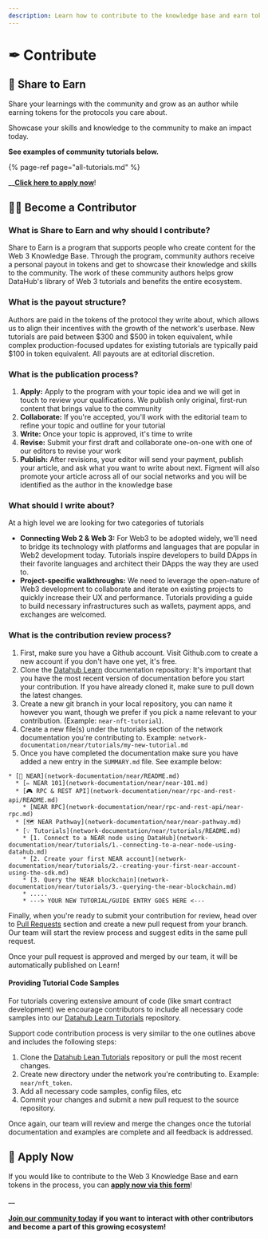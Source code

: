 ```yaml
---
description: Learn how to contribute to the knowledge base and earn tokens
---
```


# ✒ Contribute

## 🤝 Share to Earn

Share your learnings with the community and grow as an author while earning tokens for the protocols you care about. 

Showcase your skills and knowledge to the community to make an impact today. 

**See examples of community tutorials below.**

{% page-ref page="all-tutorials.md" %}

\_\_[**Click here to apply now**](https://forms.gle/v5ksLNBG24cxm1Bs6)! 

## **👨‍💻 Become a Contributor** 

### **What is Share to Earn and why should I contribute?** 

Share to Earn is a program that supports people who create content for the Web 3 Knowledge Base. Through the program, community authors receive a personal payout in tokens and get to showcase their knowledge and skills to the community. The work of these community authors helps grow DataHub's library of Web 3 tutorials and benefits the entire ecosystem. 

### What is the payout structure? 

Authors are paid in the tokens of the protocol they write about, which allows us to align their incentives with the growth of the network's userbase. New tutorials are paid between $300 and $500 in token equivalent, while complex production-focused updates for existing tutorials are typically paid $100 in token equivalent. All payouts are at editorial discretion. 

### What is the publication process? 

1. **Apply:** Apply to the program with your topic idea and we will get in touch to review your qualifications. We publish only original, first-run content that brings value to the community  
2. **Collaborate:** If you're accepted, you'll work with the editorial team to refine your topic and outline for your tutorial 
3. **Write:** Once your topic is approved, it's time to write  
4. **Revise:** Submit your first draft and collaborate one-on-one with one of our editors to revise your work  
5. **Publish:** After revisions, your editor will send your payment, publish your article, and ask what you want to write about next. Figment will also promote your article across all of our social networks and you will be identified as the author in the knowledge base 

###  What should I write about? 

At a high level we are looking for two categories of tutorials

* **Connecting Web 2 & Web 3:** For Web3 to be adopted widely, we'll need to bridge its technology with platforms and languages that are popular in Web2 development today. Tutorials inspire developers to build DApps in their favorite languages and architect their DApps the way they are used to.  
* **Project-specific walkthroughs:** We need to leverage the open-nature of Web3 development to collaborate and iterate on existing projects to quickly increase their UX and performance. Tutorials providing a guide to build necessary infrastructures such as wallets, payment apps, and exchanges are welcomed. 

### What is the contribution review process?

1. First, make sure you have a Github account. Visit Github.com to create a new account if you don't have one yet, it's free.
2. Clone the [Datahub Learn](https://github.com/figment-networks/datahub-learn) documentation repository: It's important that you have the most recent version of documentation before you start your contribution. If you have already cloned it, make sure to pull down the latest changes.
3. Create a new git branch in your local repository, you can name it however you want, though we prefer if you pick a name relevant to your contribution. \(Example: `near-nft-tutorial`\).
4. Create a new file\(s\) under the tutorials section of the network documentation you're contributing to. Example: `network-documentation/near/tutorials/my-new-tutorial.md`
5. Once you have completed the documentation make sure you have added a new entry in the `SUMMARY.md` file. See example below:

```text
* [🌈 NEAR](network-documentation/near/README.md)
  * [✏ NEAR 101](network-documentation/near/near-101.md)
  * [🎮 RPC & REST API](network-documentation/near/rpc-and-rest-api/README.md)
    * [NEAR RPC](network-documentation/near/rpc-and-rest-api/near-rpc.md)
  * [🗺 NEAR Pathway](network-documentation/near/near-pathway.md)
  * [💡 Tutorials](network-documentation/near/tutorials/README.md)
    * [1. Connect to a NEAR node using DataHub](network-documentation/near/tutorials/1.-connecting-to-a-near-node-using-datahub.md)
    * [2. Create your first NEAR account](network-documentation/near/tutorials/2.-creating-your-first-near-account-using-the-sdk.md)
    * [3. Query the NEAR blockchain](network-documentation/near/tutorials/3.-querying-the-near-blockchain.md)
    * .....
    * ---> YOUR NEW TUTORIAL/GUIDE ENTRY GOES HERE <---
```

Finally, when you're ready to submit your contribution for review, head over to [Pull Requests](https://github.com/figment-networks/datahub-learn/pulls) section and create a new pull request from your branch. Our team will start the review process and suggest edits in the same pull request.

Once your pull request is approved and merged by our team, it will be automatically published on Learn!

#### Providing Tutorial Code Samples

For tutorials covering extensive amount of code \(like smart contract development\) we encourage contributors to include all necessary code samples into our [Datahub Learn Tutorials](https://github.com/figment-networks/tutorials) repository. 

Support code contribution process is very similar to the one outlines above and includes the following steps:

1. Clone the [Datahub Lean Tutorials](https://github.com/figment-networks/tutorials) repository or pull the most recent changes.
2. Create new directory under the network you're contributing to. Example: `near/nft_token`.
3. Add all necessary code samples, config files, etc
4. Commit your changes and submit a new pull request to the source repository.

Once again, our team will review and merge the changes once the tutorial documentation and examples are complete and all feedback is addressed.

## 📝 Apply Now

If you would like to contribute to the Web 3 Knowledge Base and earn tokens in the process, you can [**apply now via this form**](https://forms.gle/v5ksLNBG24cxm1Bs6)! 

\_\_

#### [Join our community today](https://discord.gg/fszyM7K) if you want to interact with other contributors and become a part of this growing ecosystem! 

